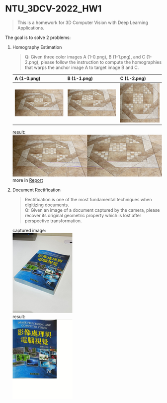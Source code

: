 # NTU_3DCV-2022_HW1
> This is a homework for 3D Computer Vision with Deep Learning Applications.

The goal is to solve 2 problems:
1. Homography Estimation
    > Q: Given three color images A (1-0.png), B (1-1.png), and C (1-2.png), please follow the instruction to compute the homographies that warps the anchor image A to
    target image B and C.

    |A (1-0.png)|B (1-1.png)|C (1-2.png)|
    |--|--|--|
    |![img a](images/1-0.png)|![img b](images/1-1.png)|![img c](images/1-2.png)|

    result: 
    ![img DLT](result/1-0_to1-1_4pairs_DLT.png)
    more in [Report](Report.pdf)
2. Document Rectification
    > Rectification is one of the most fundamental techniques when digitizing documents.\
    > Q: Given an image of a document captured by the camera, please recover its original geometric
property which is lost after perspective transformation.

    captured image:\
    <img src="images/book.jpg" alt="doc" width=40% height="auto">\
    result:\
    <img src="result/rectified_book.png" alt="_doc" width=40% height="auto">